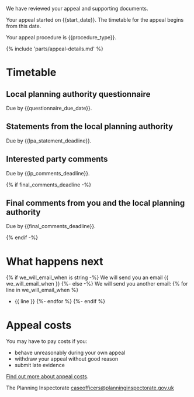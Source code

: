 We have reviewed your appeal and supporting documents.

Your appeal started on {{start_date}}. The timetable for the appeal begins from this date.

Your appeal procedure is {{procedure_type}}.

{% include 'parts/appeal-details.md' %}

# Timetable

## Local planning authority questionnaire

Due by {{questionnaire_due_date}}.

## Statements from the local planning authority

Due by {{lpa_statement_deadline}}.

## Interested party comments

Due by {{ip_comments_deadline}}.

{% if final_comments_deadline -%}
## Final comments from you and the local planning authority

Due by {{final_comments_deadline}}.

{% endif -%}

# What happens next

{% if we_will_email_when is string -%}
We will send you an email {{ we_will_email_when }}
{%- else -%}
We will send you another email:
{% for line in we_will_email_when %}
- {{ line }}
{%- endfor %}
{%- endif %}

# Appeal costs

You may have to pay costs if you:

- behave unreasonably during your own appeal
- withdraw your appeal without good reason
- submit late evidence

[Find out more about appeal costs](https://www.gov.uk/claim-planning-appeal-costs).

The Planning Inspectorate
caseofficers@planninginspectorate.gov.uk
